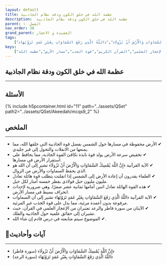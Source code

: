 ```yaml
---
layout: default
title: عظمة الله في خلق الكون ودقة نظام الجاذبية
description:  عظمة الله في خلق الكون ودقة نظام الجاذبية
parent: الفصل ١٠
nav_order: 38
grand_parent: العقيدة و الاعجاز
tags: 
    ["﴿إِنَّ اللَّهَ يُمْسِكُ السَّمَاوَاتِ وَالْأَرْضَ أَنْ تَزُولَا﴾","﴿اللَّهُ الَّذِي رَفَعَ السَّمَاوَاتِ بِغَيْرِ عَمَدٍ تَرَوْنَهَا﴾"]
keys:
    ["الجاذبية","الأرض","الشمس","الإعجاز العلمي","القرآن الكريم","قوة الجذب","مسار الأرض","عظمة الله"]
---
```

## ‏عظمة الله في خلق الكون ودقة نظام الجاذبية
***
## الأسئلة 
{% include h5pcontainer.html id="11" path="../assets/QSet" path2="../assets/QSet/Akeedah/mcqs9_2" %}
## الملخص
***
- ‏✔ الأرض محفوظة في مسارها حول الشمس بفضل قوة الجاذبية التي خلقها الله، مما يمنعها من الانفلات والتحول إلى قبر جليدي. 
- ‏✔ تخفيض سرعة الأرض يولد قوة نابذة تكافئ القوة الجاذبة، مما يحافظ على استقرار الأرض في مسارها. 
- ‏✔ الآية القرآنية ﴿إِنَّ اللَّهَ يُمْسِكُ السَّمَاوَاتِ وَالْأَرْضَ أَنْ تَزُولَا﴾ تشير إلى أن الله هو الذي يحفظ السماوات والأرض من الزوال. 
- ‏✔ العلماء يقدرون أن إعادة الأرض إلى الشمس إذا انفلتت يتطلب قوة هائلة تعادل مليون مليون حبل فولاذي بقطر خمسة أمتار لكل حبل. 
- ‏✔ هذه القوة الهائلة تعادل اثنين أمامها ثمانية عشر صفرًا، وهي ضرورية لإحداث انحراف بسيط في مسار الأرض. 
- ‏✔ الآية القرآنية ﴿اللَّهُ الَّذِي رَفَعَ السَّمَاوَاتِ بِغَيْرِ عَمَدٍ تَرَوْنَهَا﴾ تشير إلى أن السماوات مرفوعة بدون أعمدة مرئية، مما يدل على قوة الجذب غير المرئية. 
- ‏✔ الآيتان من سورة فاطر والرعد تعتبران من الإعجاز العلمي في القرآن، حيث تشيران إلى حقائق علمية حول الجاذبية والفلك. 
- ‏✔ الموضوع سيتم متابعته في درس قادم إن شاء الله. 

## 📜آيات وأحاديث
***
- ‏﴿إِنَّ اللَّهَ يُمْسِكُ السَّمَاوَاتِ وَالْأَرْضَ أَنْ تَزُولَا﴾ (سورة فاطر)
- ‏﴿اللَّهُ الَّذِي رَفَعَ السَّمَاوَاتِ بِغَيْرِ عَمَدٍ تَرَوْنَهَا﴾ (سورة الرعد)

